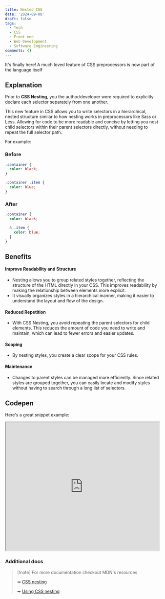 ```yaml
---
title: Nested CSS
date: '2024-09-08'
draft: false
tags:
  - Tech
  - CSS
  - Front end
  - Web Development
  - Software Engineering
comments: {}
---
```


It's finally here! A much loved feature of CSS preprocessors is now part of the
language itself

<!--more-->

## Explanation

Prior to **CSS Nesting**, you the author/developer were required to explicitly
declare each selector separately from one another.

This new feature in CSS allows you to write selectors in a hierarchical, nested
structure similar to how nesting works in preprocessors like Sass or Less.
Allowing for code to be more readable and concise by letting you nest child
selectors within their parent selectors directly, without needing to repeat the
full selector path.

For example:

### Before

```css
.container {
  color: black;
}

.container .item {
  color: blue;
}
```

### After

```css
.container {
  color: black;

  & .item {
    color: blue;
  }
}
```

## Benefits

#### Improve Readability and Structure

- Nesting allows you to group related styles together, reflecting the structure
  of the HTML directly in your CSS. This improves readability by making the
  relationship between elements more explicit.
- It visually organizes styles in a hierarchical manner, making it easier to
  understand the layout and flow of the design.

#### Reduced Repetition

- With CSS Nesting, you avoid repeating the parent selectors for child elements.
  This reduces the amount of code you need to write and maintain, which can lead
  to fewer errors and easier updates.

#### Scoping

- By nesting styles, you create a clear scope for your CSS rules.

#### Maintenance

- Changes to parent styles can be managed more efficiently. Since related styles
  are grouped together, you can easily locate and modify styles without having
  to search through a long list of selectors.

## Codepen

Here's a great snippet example:

<iframe src="https://codepen.io/web-dot-dev/embed/RwYLRdr" id="code-pen-iframe"></iframe>

### Additional docs

> [!note] For more documentation checkout MDN's resources
>
> ➡ [CSS nesting](https://developer.mozilla.org/en-US/docs/Web/CSS/CSS_nesting)
>
> ➡
> [Using CSS nesting](https://developer.mozilla.org/en-US/docs/Web/CSS/CSS_nesting/Using_CSS_nesting)

<style>
    #code-pen-iframe { width: 100%; height: 420px; }
</style>
